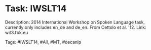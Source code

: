 Task: IWSLT14
==============
Description: 2014 International Workshop on Spoken Language task, currently only includes en_de and de_en. From Cettolo et al. '12. Link: wit3.fbk.eu

Tags: #IWSLT14, #All, #MT, #decanlp
